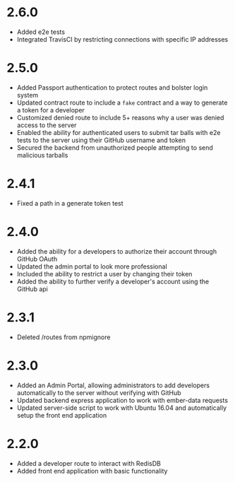# 2.6.0
* Added e2e tests
* Integrated TravisCI by restricting connections with specific IP addresses

# 2.5.0
* Added Passport authentication to protect routes and bolster login system
* Updated contract route to include a `fake` contract and a way to generate a token for a developer
* Customized denied route to include 5+ reasons why a user was denied access to the server
* Enabled the ability for authenticated users to submit tar balls with e2e tests to the server using their GitHub username and token
* Secured the backend from unauthorized people attempting to send malicious tarballs

# 2.4.1
* Fixed a path in a generate token test

# 2.4.0
* Added the ability for a developers to authorize their account through GitHub OAuth
* Updated the admin portal to look more professional
* Included the ability to restrict a user by changing their token
* Added the ability to further verify a developer's account using the GitHub api

# 2.3.1
* Deleted /routes from npmignore

# 2.3.0
* Added an Admin Portal, allowing administrators to add developers automatically to the server without verifying with GitHub
* Updated backend express application to work with ember-data requests
* Updated server-side script to work with Ubuntu 16.04 and automatically setup the front end application

# 2.2.0
* Added a developer route to interact with RedisDB
* Added front end application with basic functionality

